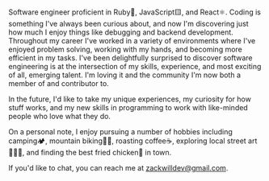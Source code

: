 Software engineer proficient in Ruby💎, JavaScript🟨, and React⚛️. Coding is something I've always been curious about, and now I'm discovering just how much I enjoy things like debugging and backend development. Throughout my career I've worked in a variety of environments where I've enjoyed problem solving, working with my hands, and becoming more efficient in my tasks. I've been delightfully surprised to discover software engineering is at the intersection of my skills, experience, and most exciting of all, emerging talent. I'm loving it and the community I'm now both a member of and contributor to.

In the future, I'd like to take my unique experiences, my curiosity for how stuff works, and my new skills in programming to work with like-minded people who love what they do.

On a personal note, I enjoy pursuing a number of hobbies including camping🏕, mountain biking🚵‍♂️, roasting coffee☕️, exploring local street art👨🏼‍🎨, and finding the best fried chicken🍗 in town.

If you'd like to chat, you can reach me at zackwilldev@gmail.com.

